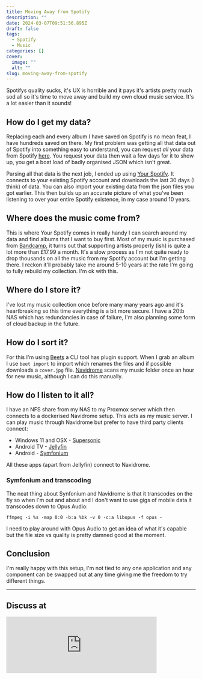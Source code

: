 ```yaml
---
title: Moving Away from Spotify
description: ""
date: 2024-03-07T09:51:56.895Z
draft: false
tags:
  - Spotify
  - Music
categories: []
cover:
  image: ""
  alt: ""
slug: moving-away-from-spotify
---
```


Spotifys quality sucks, it's UX is horrible and it pays it's artists pretty much sod all so it's time to move away and build my own cloud music service. It's a lot easier than it sounds!

## How do I get my data?

Replacing each and every album I have saved on Spotify is no mean feat, I have hundreds saved on there. My first problem was getting all that data out of Spotify into something easy to understand, you can request *all* your data from Spotify [here](https://support.spotify.com/uk/article/data-rights-and-privacy-settings/). You request your data then wait a few days for it to show up, you get a boat load of badly organised JSON which isn't great.

Parsing all that data is the next job, I ended up using [Your Spotify](https://github.com/Yooooomi/your_spotify). It connects to your existing Spotify account and downloads the last 30 days (I think) of data. You can also import your existing data from the json files you got earlier. This then builds up an accurate picture of what you've been listening to over your entire Spotify existence, in my case around 10 years.

## Where does the music come from?

This is where Your Spotify comes in really handy I can search around my data and find albums that I want to buy first. Most of my music is purchased from [Bandcamp](https://bandcamp.com/), it turns out that supporting artists properly (ish) is quite a lot more than £17.99 a month. It's a slow process as I'm not quite ready to drop thousands on all the music from my Spotify account but I'm getting there. I reckon it'll probably take me around 5-10 years at the rate I'm going to fully rebuild my collection. I'm ok with this.

## Where do I store it?

I've lost my music collection once before many many years ago and it's heartbreaking so this time everything is a bit more secure. I have a 20tb NAS which has redundancies in case of failure, I'm also planning some form of cloud backup in the future.

## How do I sort it?

For this I'm using [Beets](https://beets.readthedocs.io/en/stable/index.html) a CLI tool has plugin support. When I grab an album I use `beet import` to import which renames the files and if possible downloads a `cover.jpg` file. [Navidrome](https://www.navidrome.org/) scans my music folder once an hour for new music, although I can do this manually.

## How do I listen to it all?

I have an NFS share from my NAS to my Proxmox server which then connects to a dockerised Navidrome setup. This acts as my music server. I can play music through Navidrome but prefer to have third party clients connect:

* Windows 11 and OSX - [Supersonic](https://github.com/dweymouth/supersonic)
* Android TV - [Jellyfin](https://jellyfin.org/)
* Android - [Symfonium](https://play.google.com/store/apps/details?id=app.symfonik.music.player&hl=en&gl=US)

All these apps (apart from Jellyfin) connect to Navidrome.

### Symfonium and transcoding

The neat thing about Synfonium and Navidrome is that it transcodes on the fly so when I'm out and about and I don't want to use gigs of mobile data it transcodes down to Opus Audio:

```
ffmpeg -i %s -map 0:0 -b:a %bk -v 0 -c:a libopus -f opus -
```

I need to play around with Opus Audio to get an idea of what it's capable but the file size vs quality is pretty damned good at the moment.

## Conclusion

I'm really happy with this setup, I'm not tied to any one application and any component can be swapped out at any time giving me the freedom to try different things.

---

## Discuss at

<iframe src="https://remotelab.uk/@mikebell/112087551082246586/embed" class="mastodon-embed" style="max-width: 100%; border: 0" width="400" allowfullscreen="allowfullscreen"></iframe><script src="https://remotelab.uk/embed.js" async="async"></script>